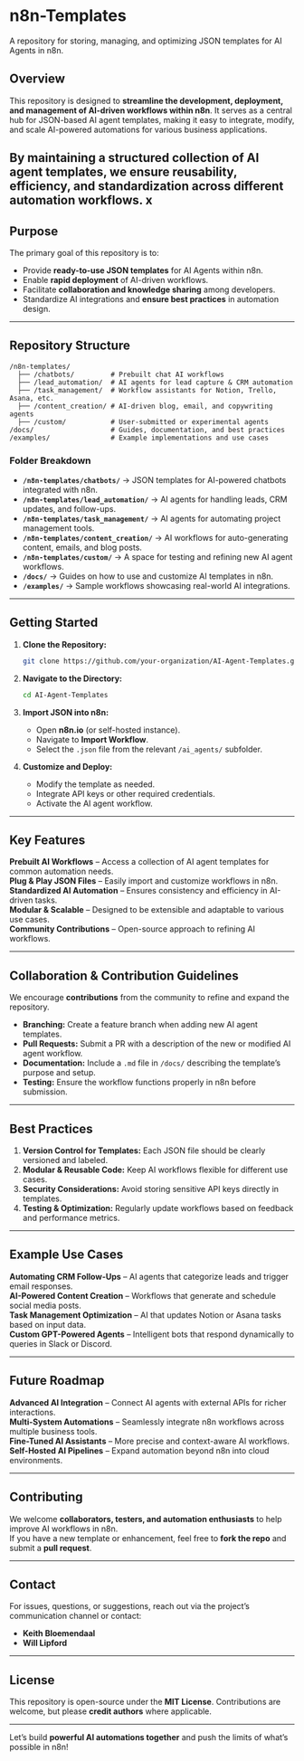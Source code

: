 # n8n-Templates
A repository for storing, managing, and optimizing JSON templates for AI Agents in n8n.

## **Overview**
This repository is designed to **streamline the development, deployment, and management of AI-driven workflows within n8n**. It serves as a central hub for JSON-based AI agent templates, making it easy to integrate, modify, and scale AI-powered automations for various business applications.

By maintaining a structured collection of AI agent templates, we ensure **reusability, efficiency, and standardization** across different automation workflows.
x
---

## **Purpose**
The primary goal of this repository is to:
- Provide **ready-to-use JSON templates** for AI Agents within n8n.
- Enable **rapid deployment** of AI-driven workflows.
- Facilitate **collaboration and knowledge sharing** among developers.
- Standardize AI integrations and **ensure best practices** in automation design.

---

## **Repository Structure**
```
/n8n-templates/
  ├── /chatbots/         # Prebuilt chat AI workflows
  ├── /lead_automation/  # AI agents for lead capture & CRM automation
  ├── /task_management/  # Workflow assistants for Notion, Trello, Asana, etc.
  ├── /content_creation/ # AI-driven blog, email, and copywriting agents
  ├── /custom/           # User-submitted or experimental agents
/docs/                   # Guides, documentation, and best practices
/examples/               # Example implementations and use cases
```

### **Folder Breakdown**
- **`/n8n-templates/chatbots/`** → JSON templates for AI-powered chatbots integrated with n8n.
- **`/n8n-templates/lead_automation/`** → AI agents for handling leads, CRM updates, and follow-ups.
- **`/n8n-templates/task_management/`** → AI agents for automating project management tools.
- **`/n8n-templates/content_creation/`** → AI workflows for auto-generating content, emails, and blog posts.
- **`/n8n-templates/custom/`** → A space for testing and refining new AI agent workflows.
- **`/docs/`** → Guides on how to use and customize AI templates in n8n.
- **`/examples/`** → Sample workflows showcasing real-world AI integrations.

---

## **Getting Started**
1. **Clone the Repository:**
   ```bash
   git clone https://github.com/your-organization/AI-Agent-Templates.git
   ```

2. **Navigate to the Directory:**
   ```bash
   cd AI-Agent-Templates
   ```

3. **Import JSON into n8n:**
   - Open **n8n.io** (or self-hosted instance).
   - Navigate to **Import Workflow**.
   - Select the `.json` file from the relevant `/ai_agents/` subfolder.

4. **Customize and Deploy:**
   - Modify the template as needed.
   - Integrate API keys or other required credentials.
   - Activate the AI agent workflow.

---

## **Key Features**
 **Prebuilt AI Workflows** – Access a collection of AI agent templates for common automation needs.  
 **Plug & Play JSON Files** – Easily import and customize workflows in n8n.  
 **Standardized AI Automation** – Ensures consistency and efficiency in AI-driven tasks.  
 **Modular & Scalable** – Designed to be extensible and adaptable to various use cases.  
 **Community Contributions** – Open-source approach to refining AI workflows.

---

## **Collaboration & Contribution Guidelines**
We encourage **contributions** from the community to refine and expand the repository.

- **Branching:** Create a feature branch when adding new AI agent templates.
- **Pull Requests:** Submit a PR with a description of the new or modified AI agent workflow.
- **Documentation:** Include a `.md` file in `/docs/` describing the template’s purpose and setup.
- **Testing:** Ensure the workflow functions properly in n8n before submission.

---

## **Best Practices**
1. **Version Control for Templates:** Each JSON file should be clearly versioned and labeled.
2. **Modular & Reusable Code:** Keep AI workflows flexible for different use cases.
3. **Security Considerations:** Avoid storing sensitive API keys directly in templates.
4. **Testing & Optimization:** Regularly update workflows based on feedback and performance metrics.

---

## **Example Use Cases**
 **Automating CRM Follow-Ups** – AI agents that categorize leads and trigger email responses.  
 **AI-Powered Content Creation** – Workflows that generate and schedule social media posts.  
 **Task Management Optimization** – AI that updates Notion or Asana tasks based on input data.  
 **Custom GPT-Powered Agents** – Intelligent bots that respond dynamically to queries in Slack or Discord.  

---

## **Future Roadmap**
 **Advanced AI Integration** – Connect AI agents with external APIs for richer interactions.  
 **Multi-System Automations** – Seamlessly integrate n8n workflows across multiple business tools.  
 **Fine-Tuned AI Assistants** – More precise and context-aware AI workflows.  
 **Self-Hosted AI Pipelines** – Expand automation beyond n8n into cloud environments.

---

## **Contributing**
We welcome **collaborators, testers, and automation enthusiasts** to help improve AI workflows in n8n.  
If you have a new template or enhancement, feel free to **fork the repo** and submit a **pull request**.

---

## **Contact**
For issues, questions, or suggestions, reach out via the project’s communication channel or contact:
- **Keith Bloemendaal**
- **Will Lipford**

---

## **License**
This repository is open-source under the **MIT License**. Contributions are welcome, but please **credit authors** where applicable.

---

Let’s build **powerful AI automations together** and push the limits of what’s possible in n8n! 
